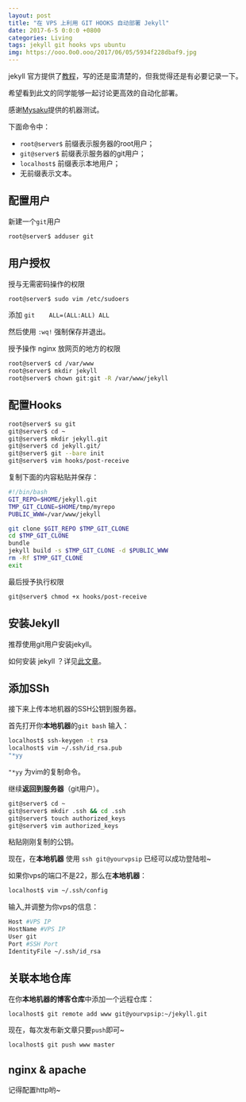 ```yaml
---
layout: post
title: "在 VPS 上利用 GIT HOOKS 自动部署 Jekyll"
date: 2017-6-5 0:0:0 +0800
categories: Living
tags: jekyll git hooks vps ubuntu
img: https://ooo.0o0.ooo/2017/06/05/5934f228dbaf9.jpg
---
```


jekyll 官方提供了[教程](https://jekyllrb.com/docs/deployment-methods/)，写的还是蛮清楚的，但我觉得还是有必要记录一下。

希望看到此文的同学能够一起讨论更高效的自动化部署。

感谢[Mysaku](http://miku01qaq.xyz/)提供的机器测试。

下面命令中：
* `root@server$` 前缀表示服务器的root用户；
* `git@server$` 前缀表示服务器的git用户；
* `localhost$` 前缀表示本地用户；
* 无前缀表示文本。

## 配置用户

新建一个`git`用户

```bash
root@server$ adduser git
```

## 用户授权

授与无需密码操作的权限

```bash
root@server$ sudo vim /etc/sudoers
```

添加 `git    ALL=(ALL:ALL) ALL`

然后使用 `:wq!` 强制保存并退出。

授予操作 nginx 放网页的地方的权限

```bash
root@server$ cd /var/www
root@server$ mkdir jekyll
root@server$ chown git:git -R /var/www/jekyll
```

## 配置Hooks

```bash
root@server$ su git
git@server$ cd ~
git@server$ mkdir jekyll.git
git@server$ cd jekyll.git/
git@server$ git --bare init
git@server$ vim hooks/post-receive
```

复制下面的内容粘贴并保存：

```bash
#!/bin/bash
GIT_REPO=$HOME/jekyll.git
TMP_GIT_CLONE=$HOME/tmp/myrepo
PUBLIC_WWW=/var/www/jekyll

git clone $GIT_REPO $TMP_GIT_CLONE
cd $TMP_GIT_CLONE
bundle
jekyll build -s $TMP_GIT_CLONE -d $PUBLIC_WWW
rm -Rf $TMP_GIT_CLONE
exit
```
最后授予执行权限

```bash
git@server$ chmod +x hooks/post-receive
```

## 安装Jekyll

推荐使用git用户安装jekyll。

如何安装 jekyll ？详见[此文章](https://blog.kejun.space/technology/2017/05/27/how-to-install-jekyll.html)。

## 添加SSh

接下来上传本地机器的SSH公钥到服务器。

首先打开你**本地机器**的`git bash` 输入：

```bash
localhost$ ssh-keygen -t rsa
localhost$ vim ~/.ssh/id_rsa.pub
"*yy
```
`"*yy` 为vim的复制命令。

继续**返回到服务器**（git用户）。

```bash
git@server$ cd ~
git@server$ mkdir .ssh && cd .ssh
git@server$ touch authorized_keys
git@server$ vim authorized_keys
```
粘贴刚刚复制的公钥。

现在，在**本地机器** 使用 `ssh git@yourvpsip` 已经可以成功登陆啦~

如果你vps的端口不是22，那么在**本地机器**：

```bash
localhost$ vim ~/.ssh/config
```
输入,并调整为你vps的信息：

```bash
Host #VPS IP
HostName #VPS IP
User git
Port #SSH Port
IdentityFile ~/.ssh/id_rsa
```

## 关联本地仓库

在你**本地机器的博客仓库**中添加一个远程仓库：

```bash
localhost$ git remote add www git@yourvpsip:~/jekyll.git
```

现在，每次发布新文章只要`push`即可~

```bash
localhost$ git push www master
```

## nginx & apache

记得配置http哟~